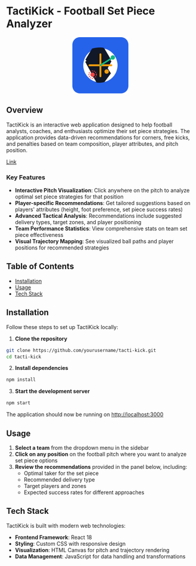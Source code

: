 # TactiKick - Football Set Piece Analyzer

<p align="center">
  <img src="public/favicon.svg" alt="TactiKick Logo" width="150" />
</p>

## Overview

TactiKick is an interactive web application designed to help football analysts, coaches, and enthusiasts optimize their set piece strategies. The application provides data-driven recommendations for corners, free kicks, and penalties based on team composition, player attributes, and pitch position.

[Link](https://tactikick.vercel.app/)

### Key Features

- **Interactive Pitch Visualization**: Click anywhere on the pitch to analyze optimal set piece strategies for that position
- **Player-specific Recommendations**: Get tailored suggestions based on players' attributes (height, foot preference, set piece success rates)
- **Advanced Tactical Analysis**: Recommendations include suggested delivery types, target zones, and player positioning
- **Team Performance Statistics**: View comprehensive stats on team set piece effectiveness
- **Visual Trajectory Mapping**: See visualized ball paths and player positions for recommended strategies


## Table of Contents

- [Installation](#installation)
- [Usage](#usage)
- [Tech Stack](#tech-stack)

## Installation

Follow these steps to set up TactiKick locally:

1. **Clone the repository**

```bash
git clone https://github.com/yourusername/tacti-kick.git
cd tacti-kick
```

2. **Install dependencies**

```bash
npm install
```

3. **Start the development server**

```bash
npm start
```

The application should now be running on [http://localhost:3000](http://localhost:3000)

## Usage

1. **Select a team** from the dropdown menu in the sidebar
2. **Click on any position** on the football pitch where you want to analyze set piece options
3. **Review the recommendations** provided in the panel below, including:
   - Optimal taker for the set piece
   - Recommended delivery type
   - Target players and zones
   - Expected success rates for different approaches

## Tech Stack

TactiKick is built with modern web technologies:

- **Frontend Framework**: React 18
- **Styling**: Custom CSS with responsive design
- **Visualization**: HTML Canvas for pitch and trajectory rendering
- **Data Management**: JavaScript for data handling and transformations


